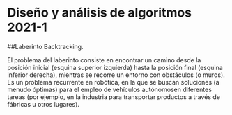 #  Diseño y análisis de algoritmos 2021-1

##Laberinto Backtracking.

El problema del laberinto consiste en encontrar un camino desde la posición inicial (esquina superior izquierda) hasta la posición final (esquina inferior derecha), mientras se recorre un entorno con obstáculos (o muros). Es un problema recurrente en robótica, en la que se buscan soluciones
(a menudo óptimas) para el empleo de vehículos autónomosen diferentes tareas (por ejemplo, en la industria para transportar productos a través de fábricas u otros lugares).

